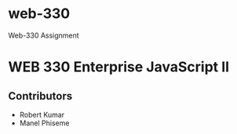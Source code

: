 # web-330
Web-330 Assignment
# WEB 330 Enterprise JavaScript II
## Contributors
- Robert Kumar
- Manel Phiseme
